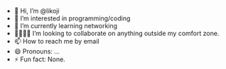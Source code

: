 - 👋 Hi, I’m @likoji
- 👀 I’m interested in programming/coding
- 🌱 I’m currently learning networking
- 🫱🏾‍🫲🏾 I’m looking to collaborate on anything outside my comfort zone.
- 📫 How to reach me by email
- 😄 Pronouns: ...
- ⚡ Fun fact: None.

<!---
likoji/likoji is a ✨ special ✨ repository because its `README.md` (this file) appears on your GitHub profile.
You can click the Preview link to take a look at your changes.
--->
